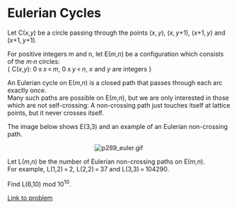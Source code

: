 # Eulerian Cycles

<p>Let C(<var>x</var>,<var>y</var>) be a circle passing through the points (<var>x</var>, <var>y</var>), (<var>x</var>, <var>y</var>+1), (<var>x</var>+1, <var>y</var>) and (<var>x</var>+1, <var>y</var>+1).</p>

<p>For positive integers m and n, let E(<var>m</var>,<var>n</var>) be a configuration which consists of the <var>m</var>·<var>n</var> circles:<br />
{ C(<var>x</var>,<var>y</var>): 0 ≤ <var>x</var> &lt; <var>m</var>, 0 ≤ <var>y</var> &lt; <var>n</var>, <var>x</var> and <var>y</var> are integers }</p>

<p>An Eulerian cycle on E(<var>m</var>,<var>n</var>) is a closed path that passes through each arc exactly once.<br />
Many such paths are possible on E(<var>m</var>,<var>n</var>), but we are only interested in those which are not self-crossing: 
A non-crossing path just touches itself at lattice points, but it never crosses itself.</p>

<p>The image below shows E(3,3) and an example of an Eulerian non-crossing path.<br /></p><div align="center"><img src="project/images/p289_euler.gif" alt="p289_euler.gif" /></div>

<p>Let L(<var>m</var>,<var>n</var>) be the number of Eulerian non-crossing paths on E(<var>m</var>,<var>n</var>).<br />
For example, L(1,2) = 2, L(2,2) = 37 and L(3,3) = 104290.</p>

<p>Find L(6,10) mod 10<sup>10</sup>.</p>

[Link to problem](https://projecteuler.net/problem=289)
